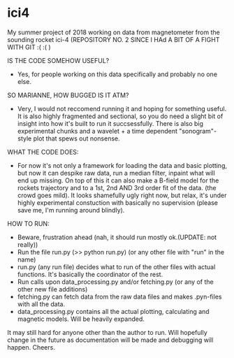 # ici4
My summer project of 2018 working on data from magnetometer from the sounding rocket ici-4
(REPOSITORY NO. 2 SINCE I HAd A BIT OF A FIGHT WITH GIT :( :( )

IS THE CODE SOMEHOW USEFUL?
- Yes, for people working on this data specifically and probably no one else.

SO MARIANNE, HOW BUGGED IS IT ATM?
- Very, I would not reccomend running it and hoping for something useful. It is also highly fragmented and sectional, so you do need a slight bit of insight into how it's built to run it succsessfully. There is also big experimental chunks and a wavelet + a time dependent "sonogram"-style plot that spews out nonsense.

WHAT THE CODE DOES:
- For now it's not only a framework for loading the data and basic plotting, but now it can despike raw data, run a median filter, inpaint what will end up missing. On top of this it can also make a B-field model for the rockets trajectory and to a 1st, 2nd AND 3rd order fit of the data. (the crowd goes mild). It looks shamefully ugly right now, but relax, it's under highly experimental constuction with basically no supervision (please save me, I'm running around blindly).

HOW TO RUN:
- Beware, frustration ahead (nah, it should run mostly ok.(UPDATE: not really))
- Run the file run.py (>> python run.py) (or any other file with "run" in the name)
- run.py (any run file) decides what to run of the other files with actual functions. It's basically the coordinator of the rest.
- Run calls upon data_processing.py and/or fetching.py (or any of the other new file additions)
- fetching.py can fetch data from the raw data files and makes .pyn-files with all the data.
- data_processing.py contains all the actual plotting, calculating and magnetic models. Will be heavily expanded.

It may still hard for anyone other than the author to run. Will hopefully change in the future as documentation will be made and debugging will happen. Cheers.
